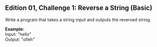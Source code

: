 ## Edition 01, Challenge 1: Reverse a String (Basic)

Write a program that takes a string input and outputs the reversed string.

**Example:**  
Input: "hello"  
Output: "olleh"
